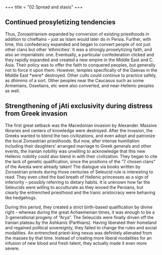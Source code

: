 +++
title = "02 Spread and stasis"
+++

## Continued prosyletizing tendencies

Thus, Zoroastrianism expanded by conversion of existing priesthoods in addition to chieftains – just as Islam would later do in Persia. Further, with time, this confederacy expanded and began to convert people of not just other clans but other ‘ethnicities’. It was a strongly proselytizing faith, and also an imperialistic one. Eventually, a particular confederation clicked and they rapidly expanded and created a new empire in the Middle East and C. Asia. Their policy was to offer the faith to conquered peoples, but generally not to force it upon them. However, temples specifically of the Daevas in the Middle East \*were\* destroyed. Other cults could continue to practice safely, as dhimmis of a sort. Other peoples near the Caucasus such as some Armenians, Ossetians, etc were also converted, and near-Hellenic peoples as well.

## Strengthening of jAti exclusivity during distress from Greek invasion

The first great setback was the Macedonian invasion by Alexander. Massive libraries and centers of knowledge were destroyed. After the invasion, the Greeks wanted to blend the two civilizations, and even adopt and patronize the local Zoroastrian priesthoods. But now, after intense humiliation including their daughters’ arranged marriage to Greek generals and other events, the Iranian nobility was unwilling to acknowledge that this new Hellenic nobility could also blend in with their civilization. They began to cite the lack of genetic qualification, since the positions of the “7 chosen clans” of the Avesta were already taken! The dialogue via books written by Zoroastrian priests during those centuries of Seleucid rule is interesting to read. They even cited the bad breath of Hellenic princesses as a sign of inferiority – possibly referring to dietary habits. It is unknown how far the Seleucids were willing to acculturate as they wooed the Persians, but clearly the entrenched priesthood and the Iranic aristocracy were behaving like hedgehogs.

During this period, they created a strict birth-based qualification by divine right – whereas during the great Achaemenian times, it was enough to be a 3-generational progeny of “Arya”. The Seleucids were finally driven off the Iranian plateau by the Ashkanis (Parthians). Having liberated their homeland and regained political sovereignty, they failed to change the rules and social modalities. An entrenched priest-king nexus was definitely alienated from the masses by that time. Instead of creating more liberal modalities for an infusion of new blood and fresh talent, they actually made it even more severe.
